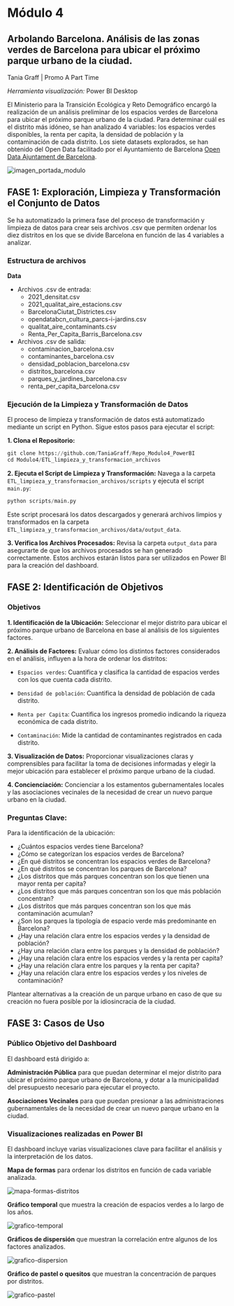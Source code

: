 # Módulo 4
## Arbolando Barcelona. Análisis de las zonas verdes de Barcelona para ubicar el próximo parque urbano de la ciudad.
Tania Graff | Promo A Part Time

*Herramienta visualización:* Power BI Desktop

El Ministerio para la Transición Ecológica y Reto Demográfico encargó la realización de un análisis preliminar de los espacios verdes de Barcelona para ubicar el próximo parque urbano de la ciudad. Para determinar cuál es el distrito más idóneo, se han analizado 4 variables: los espacios verdes disponibles, la renta per capita, la densidad de población y la contaminación de cada distrito. Los siete datasets explorados, se han obtenido del Open Data facilitado por el Ayuntamiento de Barcelona [Open Data Ajuntament de Barcelona](https://opendata-ajuntament.barcelona.cat/es/).

![imagen_portada_modulo](portada.png)

## **FASE 1: Exploración, Limpieza y Transformación el Conjunto de Datos**

Se ha automatizado la primera fase del proceso de transformación y limpieza de datos para crear seis archivos .csv que permiten ordenar los diez distritos en los que se divide Barcelona en función de las 4 variables a analizar.

### **Estructura de archivos**
**Data**
- Archivos .csv de entrada:
    - 2021_densitat.csv
    - 2021_qualitat_aire_estacions.csv
    - BarcelonaCiutat_Districtes.csv
    - opendatabcn_cultura_parcs-i-jardins.csv
    - qualitat_aire_contaminants.csv
    - Renta_Per_Capita_Barris_Barcelona.csv 
- Archivos .csv de salida:
    - contaminacion_barcelona.csv
    - contaminantes_barcelona.csv
    - densidad_poblacion_barcelona.csv
    - distritos_barcelona.csv
    - parques_y_jardines_barcelona.csv
    - renta_per_capita_barcelona.csv

### **Ejecución de la Limpieza y Transformación de Datos**
El proceso de limpieza y transformación de datos está automatizado mediante un script en Python. Sigue estos pasos para ejecutar el script:

**1. Clona el Repositorio:**

```python
git clone https://github.com/TaniaGraff/Repo_Modulo4_PowerBI
cd Modulo4/ETL_limpieza_y_transformacion_archivos
```
**2. Ejecuta el Script de Limpieza y Transformación:**
Navega a la carpeta `ETL_limpieza_y_transformacion_archivos/scripts` y ejecuta el script `main.py`:

```python
python scripts/main.py
```

Este script procesará los datos descargados y generará archivos limpios y transformados en la carpeta `ETL_limpieza_y_transformacion_archivos/data/output_data`.

**3. Verifica los Archivos Procesados:**
Revisa la carpeta `output_data` para asegurarte de que los archivos procesados se han generado correctamente. Estos archivos estarán listos para ser utilizados en Power BI para la creación del dashboard.

## **FASE 2: Identificación de Objetivos**

### **Objetivos**

**1. Identificación de la Ubicación:** Seleccionar el mejor distrito para ubicar el próximo parque urbano de Barcelona en base al análisis de los siguientes factores.

**2. Análisis de Factores:** Evaluar cómo los distintos factores considerados en el análisis, influyen a la hora de ordenar los distritos: 

- `Espacios verdes`: Cuantifica y clasifica la cantidad de espacios verdes con los que cuenta cada distrito.

- `Densidad de población`: Cuantifica la densidad de población de cada distrito.

- `Renta per Capita`: Cuantifica los ingresos promedio indicando la riqueza económica de cada distrito.

- `Contaminación`: Mide la cantidad de contaminantes registrados en cada distrito.

**3. Visualización de Datos:** Proporcionar visualizaciones claras y comprensibles para facilitar la toma de decisiones informadas y elegir la mejor ubicación para establecer el próximo parque urbano de la ciudad.

**4. Concienciación:** Concienciar a los estamentos gubernamentales locales y las asociaciones vecinales de la necesidad de crear un nuevo parque urbano en la ciudad.

### **Preguntas Clave:**

Para la identificación de la ubicación:
- ¿Cuántos espacios verdes tiene Barcelona?
- ¿Cómo se categorízan los espacios verdes de Barcelona?
- ¿En qué distritos se concentran los espacios verdes de Barcelona?
- ¿En qué distritos se concentran los parques de Barcelona?
- ¿Los distritos que más parques concentran son los que tienen una mayor renta per capita?
- ¿Los distritos que más parques concentran son los que más población concentran?
- ¿Los distritos que más parques concentran son los que más contaminación acumulan?
- ¿Son los parques la tipología de espacio verde más predominante en Barcelona?
- ¿Hay una relación clara entre los espacios verdes y la densidad de población?
- ¿Hay una relación clara entre los parques y la densidad de población?
- ¿Hay una relación clara entre los espacios verdes y la renta per capita?
- ¿Hay una relación clara entre los parques y la renta per capita?
- ¿Hay una relación clara entre los espacios verdes y los niveles de contaminación?

Plantear alternativas a la creación de un parque urbano en caso de que su creación no fuera posible por la idiosincracia de la ciudad.

## **FASE 3: Casos de Uso**
### **Público Objetivo del Dashboard**
El dashboard está dirigido a:

**Administración Pública** para que puedan determinar el mejor distrito para ubicar el próximo parque urbano de Barcelona, y dotar a la municipalidad del presupuesto necesario para ejecutar el proyecto.

**Asociaciones Vecinales** para que puedan presionar a las administraciones gubernamentales de la necesidad de crear un nuevo parque urbano en la ciudad.

### **Visualizaciones realizadas en Power BI**

El dashboard incluye varias visualizaciones clave para facilitar el análisis y la interpretación de los datos.

**Mapa de formas** para ordenar los distritos en función de cada variable analizada.

![mapa-formas-distritos](mapa-formas-distritos.png)

**Gráfico temporal** que muestra la creación de espacios verdes a lo largo de los años.

![grafico-temporal](grafico-temporal.png)

**Gráficos de dispersión** que muestran la correlación entre algunos de los factores analizados.

![grafico-dispersion](grafico-dispersion.png)

**Gráfico de pastel o quesitos** que muestran la concentración de parques por distritos.

![grafico-pastel](grafico-pastel.png)